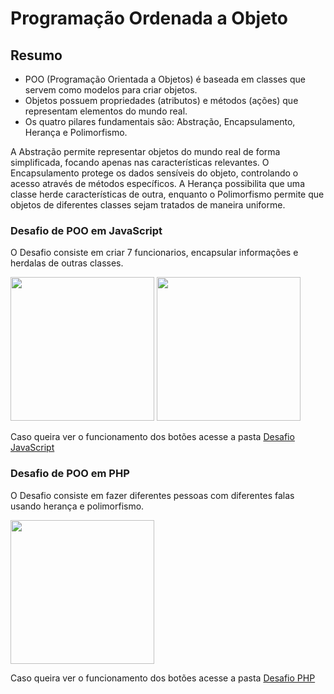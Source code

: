 # Programação Ordenada a Objeto

## Resumo

- POO (Programação Orientada a Objetos) é baseada em classes que servem como modelos para criar objetos.
- Objetos possuem propriedades (atributos) e métodos (ações) que representam elementos do mundo real.
- Os quatro pilares fundamentais são: Abstração, Encapsulamento, Herança e Polimorfismo.

A Abstração permite representar objetos do mundo real de forma simplificada, focando apenas nas características relevantes. O Encapsulamento protege os dados sensíveis do objeto, controlando o acesso através de métodos específicos. A Herança possibilita que uma classe herde características de outra, enquanto o Polimorfismo permite que objetos de diferentes classes sejam tratados de maneira uniforme.

### Desafio de POO em JavaScript

O Desafio consiste em criar 7 funcionarios, encapsular informações e herdalas de outras classes.

<img height="230px" src="https://github.com/user-attachments/assets/16f16ae3-4361-4b88-b4f8-2f6720f1621c"></img>
<img height="230px" src="https://github.com/user-attachments/assets/a9dab92d-2b44-433d-8578-31fbbfe15e8a"></img>

Caso queira ver o funcionamento dos botões acesse a pasta <a href="https://github.com/GustavoRSenai/POO_GustavoR/tree/main/Desafio">Desafio JavaScript</a>

### Desafio de POO em PHP

O Desafio consiste em fazer diferentes pessoas com diferentes falas usando herança e polimorfismo.

<img height="230px" src="https://github.com/user-attachments/assets/ab3ec269-afac-4d33-a5c4-b204090fa459"></img>

Caso queira ver o funcionamento dos botões acesse a pasta <a href="https://github.com/GustavoRSenai/POO_GustavoR/tree/main/Desafio_php">Desafio PHP</a>

